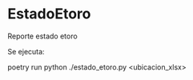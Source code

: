 # EstadoEtoro
Reporte estado etoro

Se ejecuta:

poetry run python ./estado_etoro.py <ubicacion_xlsx>
